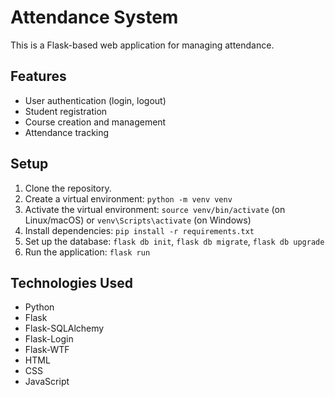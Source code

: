 # Attendance System

This is a Flask-based web application for managing attendance.

## Features

- User authentication (login, logout)
- Student registration
- Course creation and management
- Attendance tracking

## Setup

1. Clone the repository.
2. Create a virtual environment: `python -m venv venv`
3. Activate the virtual environment: `source venv/bin/activate` (on Linux/macOS) or `venv\Scripts\activate` (on Windows)
4. Install dependencies: `pip install -r requirements.txt`
5. Set up the database: `flask db init`, `flask db migrate`, `flask db upgrade`
6. Run the application: `flask run`

## Technologies Used

- Python
- Flask
- Flask-SQLAlchemy
- Flask-Login
- Flask-WTF
- HTML
- CSS
- JavaScript

